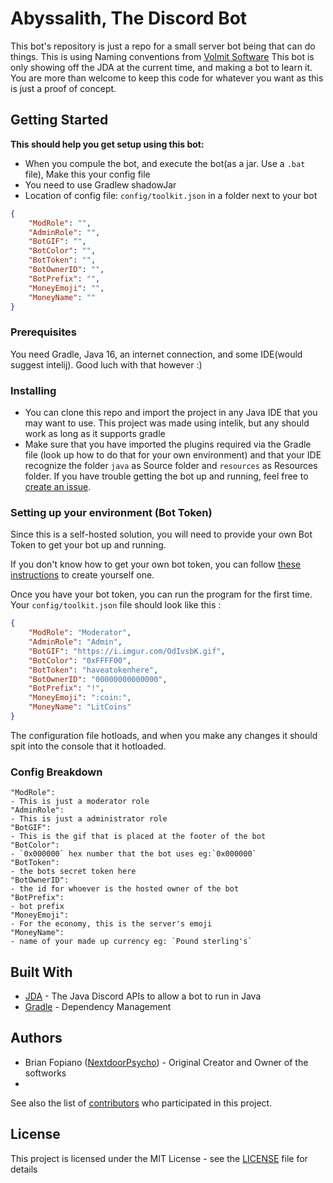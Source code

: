 # Abyssalith, The Discord Bot

This bot's repository is just a repo for a small server bot being that can do things. This is using Naming conventions from [Volmit Software](https://github.com/VolmitSoftware) This bot is only showing off the JDA at the current time, and making a bot to learn it. You are more than welcome to keep this code for whatever you want as this is just a proof of concept.

## Getting Started

**This should help you get setup using this bot:**

- When you compule the bot, and execute the bot(as a jar. Use a `.bat` file), Make this your config file
- You need to use Gradlew shadowJar
- Location of config file: `config/toolkit.json` in a folder next to your bot
```json
{
    "ModRole": "",
    "AdminRole": "",
    "BotGIF": "",
    "BotColor": "",
    "BotToken": "",
    "BotOwnerID": "",
    "BotPrefix": "",
    "MoneyEmoji": "",
    "MoneyName": ""
}
```

### Prerequisites

You need Gradle, Java 16, an internet connection, and some IDE(would suggest intelij). Good luch with that however :)

### Installing

- You can clone this repo and import the project in any Java IDE that you may want to use. This project was made using intelik, but any should work as long as it supports gradle
- Make sure that you have imported the plugins required via the Gradle file (look up how to do that for your own environment) and that your IDE recognize the folder `java` as Source folder and `resources` as Resources folder.
If you have trouble getting the bot up and running, feel free to [create an issue](https://github.com/NextdoorPsycho/Abyssalith/issues).

### Setting up your environment (Bot Token)

Since this is a self-hosted solution, you will need to provide your own Bot Token to get your bot up and running.

If you don't know how to get your own bot token, you can follow [these instructions](https://github.com/reactiflux/discord-irc/wiki/Creating-a-discord-bot-&-getting-a-token) to create yourself one.

Once you have your bot token, you can run the program for the first time. 
Your `config/toolkit.json` file should look like this :
```json
{
    "ModRole": "Moderator",
    "AdminRole": "Admin",
    "BotGIF": "https://i.imgur.com/OdIvsbK.gif",
    "BotColor": "0xFFFF00",
    "BotToken": "haveatokenhere",
    "BotOwnerID": "00000000000000",
    "BotPrefix": "!",
    "MoneyEmoji": ":coin:",
    "MoneyName": "LitCoins"
}
```
The configuration file hotloads, and when you make any changes it should spit into the console that it hotloaded.

### Config Breakdown
    "ModRole": 
    - This is just a moderator role
    "AdminRole": 
    - This is just a administrator role
    "BotGIF":
    - This is the gif that is placed at the footer of the bot
    "BotColor":
    - `0x000000` hex number that the bot uses eg:`0x000000`
    "BotToken": 
    - the bots secret token here
    "BotOwnerID":
    - the id for whoever is the hosted owner of the bot
    "BotPrefix":
    - bot prefix
    "MoneyEmoji": 
    - For the economy, this is the server's emoji
    "MoneyName": 
    - name of your made up currency eg: `Pound sterling's`


## Built With

- [JDA](https://github.com/DV8FromTheWorld/JDA) - The Java Discord APIs to allow a bot to run in Java
- [Gradle](https://gradle.org/) - Dependency Management

## Authors

- Brian Fopiano ([NextdoorPsycho](https://github.com/NextdoorPsycho)) - Original Creator and Owner of the softworks
- 
See also the list of [contributors](https://github.com/NextdoorPsycho/Abyssalith/contributors) who participated in this project.

## License

This project is licensed under the MIT License - see the [LICENSE](LICENSE) file for details
